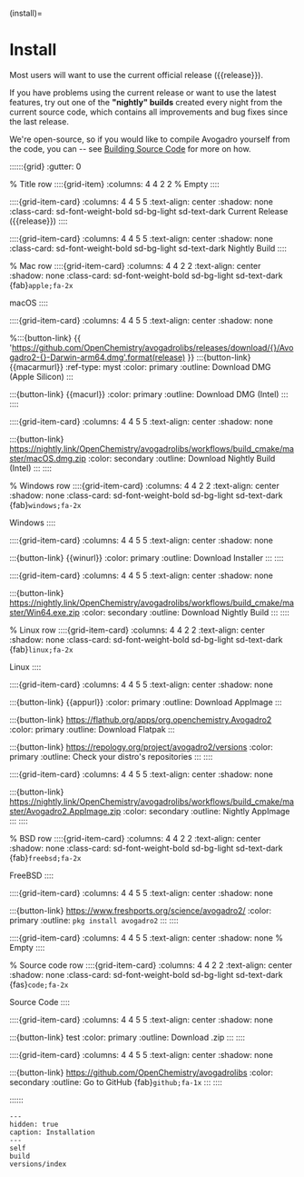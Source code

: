 (install)=

# Install

Most users will want to use the current official release ({{release}}).

If you have problems using the current release or want to use the latest features, try out one of the **"nightly" builds** created every night from the current source code, which contains all improvements and bug fixes since the last release.

We're open-source, so if you would like to compile Avogadro yourself from the code, you can -- see [Building Source Code](install-build) for more on how.


::::::{grid}
:gutter: 0

% Title row
::::{grid-item}
:columns: 4 4 2 2
% Empty
::::


::::{grid-item-card}
:columns: 4 4 5 5
:text-align: center
:shadow: none
:class-card: sd-font-weight-bold sd-bg-light sd-text-dark
Current Release ({{release}})
::::


::::{grid-item-card}
:columns: 4 4 5 5
:text-align: center
:shadow: none
:class-card: sd-font-weight-bold sd-bg-light sd-text-dark
Nightly Build
::::


% Mac row
::::{grid-item-card}
:columns: 4 4 2 2
:text-align: center
:shadow: none
:class-card: sd-font-weight-bold sd-bg-light sd-text-dark
{fab}`apple;fa-2x`

macOS
::::


::::{grid-item-card}
:columns: 4 4 5 5
:text-align: center
:shadow: none

%:::{button-link} {{ 'https://github.com/OpenChemistry/avogadrolibs/releases/download/{}/Avogadro2-{}-Darwin-arm64.dmg'.format(release) }}
:::{button-link} {{macarmurl}}
:ref-type: myst
:color: primary
:outline:
Download DMG (Apple Silicon)
:::

:::{button-link} {{macurl}}
:color: primary
:outline:
Download DMG (Intel)
:::
::::


::::{grid-item-card}
:columns: 4 4 5 5
:text-align: center
:shadow: none

:::{button-link} https://nightly.link/OpenChemistry/avogadrolibs/workflows/build_cmake/master/macOS.dmg.zip
:color: secondary
:outline:
Download Nightly Build (Intel)
:::
::::


% Windows row
::::{grid-item-card}
:columns: 4 4 2 2
:text-align: center
:shadow: none
:class-card: sd-font-weight-bold sd-bg-light sd-text-dark
{fab}`windows;fa-2x`

Windows
::::


::::{grid-item-card}
:columns: 4 4 5 5
:text-align: center
:shadow: none

:::{button-link} {{winurl}}
:color: primary
:outline:
Download Installer
:::
::::


::::{grid-item-card}
:columns: 4 4 5 5
:text-align: center
:shadow: none

:::{button-link} https://nightly.link/OpenChemistry/avogadrolibs/workflows/build_cmake/master/Win64.exe.zip
:color: secondary
:outline:
Download Nightly Build
:::
::::


% Linux row
::::{grid-item-card}
:columns: 4 4 2 2
:text-align: center
:shadow: none
:class-card: sd-font-weight-bold sd-bg-light sd-text-dark
{fab}`linux;fa-2x`

Linux
::::

::::{grid-item-card}
:columns: 4 4 5 5
:text-align: center
:shadow: none

:::{button-link} {{appurl}}
:color: primary
:outline:
Download AppImage
:::

:::{button-link} https://flathub.org/apps/org.openchemistry.Avogadro2
:color: primary
:outline:
Download Flatpak
:::

:::{button-link} https://repology.org/project/avogadro2/versions
:color: primary
:outline:
Check your distro's repositories
:::
::::


::::{grid-item-card}
:columns: 4 4 5 5
:text-align: center
:shadow: none

:::{button-link} https://nightly.link/OpenChemistry/avogadrolibs/workflows/build_cmake/master/Avogadro2.AppImage.zip
:color: secondary
:outline:
Nightly AppImage
:::
::::


% BSD row
::::{grid-item-card}
:columns: 4 4 2 2
:text-align: center
:shadow: none
:class-card: sd-font-weight-bold sd-bg-light sd-text-dark
{fab}`freebsd;fa-2x`

FreeBSD
::::

::::{grid-item-card}
:columns: 4 4 5 5
:text-align: center
:shadow: none

:::{button-link} https://www.freshports.org/science/avogadro2/
:color: primary
:outline:
`pkg install avogadro2`
:::
::::

::::{grid-item-card}
:columns: 4 4 5 5
:text-align: center
:shadow: none
% Empty
::::


% Source code row
::::{grid-item-card}
:columns: 4 4 2 2
:text-align: center
:shadow: none
:class-card: sd-font-weight-bold sd-bg-light sd-text-dark
{fas}`code;fa-2x`

Source Code
::::

::::{grid-item-card}
:columns: 4 4 5 5
:text-align: center
:shadow: none

:::{button-link} test
:color: primary
:outline:
Download .zip
:::
::::

::::{grid-item-card}
:columns: 4 4 5 5
:text-align: center
:shadow: none

:::{button-link} https://github.com/OpenChemistry/avogadrolibs
:color: secondary
:outline:
Go to GitHub {fab}`github;fa-1x`
:::
::::

::::::


```{toctree}
---
hidden: true
caption: Installation
---
self
build
versions/index
```
